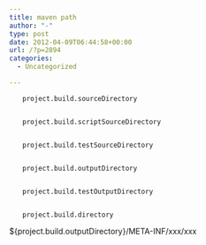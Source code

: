 ```yaml
---
title: maven path
author: "-"
type: post
date: 2012-04-09T06:44:58+00:00
url: /?p=2894
categories:
  - Uncategorized

---
```

<ul type="disc">
  
    project.build.sourceDirectory
  
  
    project.build.scriptSourceDirectory
  
  
    project.build.testSourceDirectory
  
  
    project.build.outputDirectory
  
  
    project.build.testOutputDirectory
  
  
    project.build.directory
  
</ul>

${project.build.outputDirectory}/META-INF/xxx/xxx